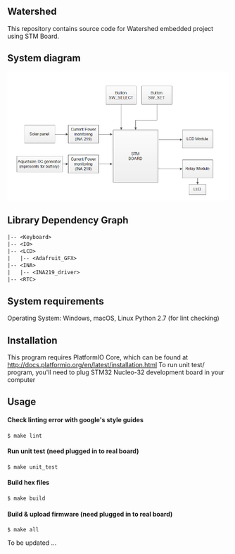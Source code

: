 Watershed
--------------
This repository contains source code for Watershed embedded project using STM Board.

System diagram
--------------
![system diagram](https://raw.githubusercontent.com/DuaNguyen/watershed/master/system_diagram.png)

Library Dependency Graph
--------------
```
|-- <Keyboard>
|-- <IO>
|-- <LCD>
|   |-- <Adafruit_GFX>
|-- <INA>
|   |-- <INA219_driver>
|-- <RTC>
```

System requirements
--------------
Operating System: 
Windows, macOS, Linux
Python 2.7 (for lint checking)
 	
 	


Installation
--------------
This program requires PlatformIO Core, which can be found at http://docs.platformio.org/en/latest/installation.html
To run unit test/ program, you'll need to plug STM32 Nucleo-32 development board in your computer

Usage
--------------
#### Check linting error with google's style guides
```shell
$ make lint
```
#### Run unit test (need plugged in to real board)
```shell
$ make unit_test
```
#### Build hex files
```shell
$ make build
```
#### Build & upload firmware (need plugged in to real board)
```shell
$ make all
```
To be updated ...
